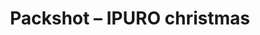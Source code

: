 ---
title: "Packshot &ndash; IPURO christmas"
slug : ipuro
description: "De opdracht was het maken van een 3D
              packshot. Hiermee bedoelen we het product
              dat na de commercial nog eens getoond
              wordt om ze zeggen over welk product
              het juist gaat."
type: intern
members:
    - name : Kevin De Vuyst
      major: Multimediaproductie
      minor: Audiovisual Design
      academic-year: 3de jaar
thumbnail:
    url: thumb_1x1.png
    alt: ""
    height: 1
    width: 1
    text-color: "ad7b70"
    background-color: "ad7b70"
media:
    - url : 1_detail_echteflesjes.png
      type: image
      text: De eerste stap was het uiterlijk ven het product op te zoeken en te bestuderen, dit doen we aan de hand van foto's. Hierna begin je te modellen, zodat de vormen kloppen met het orginele product."
    - url : 2_detail_proefopstelling.png
      type: image
      text: Bij de volgende stap is het de bedoeling dat het object een mooie structuur krijgt, zodat het meer begint te lijken op het origineel. Bovenstaande afbeelding toont verschillende opties in een proefopstelling.
    - url : 3_detail_opstellingzonderachtergr.png
      type: image
      text: "Hierna heb ik mijn eerste idee van een compositie met 3 flesjes over boord gegood en heb ik mij geconcentreerd
             op 1 flesje. Dit flesje is speciaal voor de kerst periode uitgebracht dus is dit overgoten met de kerstsfeer.
             Vervolgens maakte ik wat extra objecten zoals de kaars en de kerstballen. De laatste stap was het toevoegen van
             een achtergrond om het geheel de juiste sfeer te geven."
    - url : 4_detail_finale_opstelling.gif
      type: image
      text: Enkel nog de gepaste animaties en muziek toevoegen zorgt ervoor dat het plaatje compleet wordt.
    - url : "209726968"
      type: vimeo
created: 20/01/2017
order: 11
---